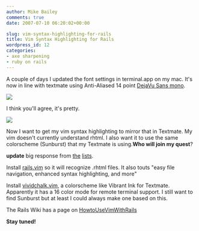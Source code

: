```yaml
---
author: Mike Bailey
comments: true
date: 2007-07-10 06:20:02+00:00

slug: vim-syntax-highlighting-for-rails
title: Vim Syntax Highlighting for Rails
wordpress_id: 12
categories:
- axe sharpening
- ruby on rails
---
```


A couple of days I updated the font settings in terminal.app on my mac. It's now in line with textmate using Anti-Aliased 14 point [DejaVu Sans mono](http://dejavu.sourceforge.net/wiki/index.php/Download).

[![](../../images/2007-07-10-vim-syntax-highlighting-for-rails/perty_terminal_window_settings.jpg)](../../images/2007-07-10-vim-syntax-highlighting-for-rails/perty_terminal_window_settings.jpg)

I think you'll agree, it's pretty.

[![](../../images/2007-07-10-vim-syntax-highlighting-for-rails/perty_vim-1024x464.jpg)](../../images/2007-07-10-vim-syntax-highlighting-for-rails/perty_vim.jpg)

Now I want to get my vim syntax highlighting to mirror that in Textmate. My vim
doesn't currently understand rhtml. I also want it to use the same colorscheme
(Sunburst) that my Textmate is using.**Who will join my quest**?

**update** big response from [the](http://groups.google.com/group/melbourne-ruby) [lists](http://groups.google.com/group/rails-oceania).

Install [rails.vim](http://www.vim.org/scripts/script.php?script_id=1567) so it will recognize .rhtml files. It also touts "easy file navigation, enhanced syntax highlighting, and more"

Install [vividchalk.vim](http://www.vim.org/scripts/script.php?script_id=1891), a colorscheme like Vibrant Ink for Textmate. Apparently it has a 16 color mode for remote terminal support. I still want to find Sunburst but at least I could always make one based on this.

The Rails Wiki has a page on [HowtoUseVimWithRails](http://wiki.rubyonrails.org/rails/pages/HowtoUseVimWithRails)

**Stay tuned!**
